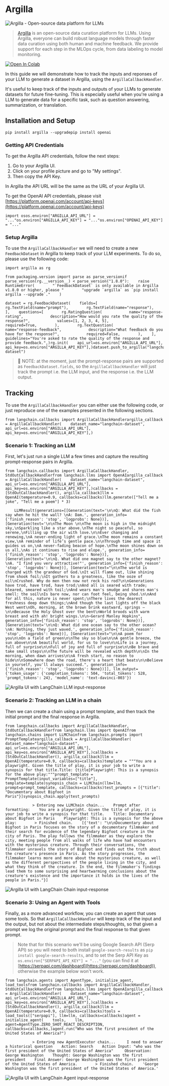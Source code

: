 Argilla
=======

![Argilla - Open-source data platform for LLMs](https://argilla.io/og.png)

> [Argilla](https://argilla.io/) is an open-source data curation platform for LLMs. Using Argilla, everyone can build robust language models through faster data curation using both human and machine feedback. We provide support for each step in the MLOps cycle, from data labeling to model monitoring.

[![Open In Colab](https://colab.research.google.com/assets/colab-badge.svg)](https://colab.research.google.com/github/hwchase17/langchain/blob/master/docs/modules/callbacks/integrations/argilla.html)

In this guide we will demonstrate how to track the inputs and reponses of your LLM to generate a dataset in Argilla, using the `ArgillaCallbackHandler`.

It's useful to keep track of the inputs and outputs of your LLMs to generate datasets for future fine-tuning. This is especially useful when you're using a LLM to generate data for a specific task, such as question answering, summarization, or translation.

Installation and Setup[​](#installation-and-setup "Direct link to Installation and Setup")
------------------------------------------------------------------------------------------

    pip install argilla --upgradepip install openai

### Getting API Credentials[​](#getting-api-credentials "Direct link to Getting API Credentials")

To get the Argilla API credentials, follow the next steps:

1.  Go to your Argilla UI.
2.  Click on your profile picture and go to "My settings".
3.  Then copy the API Key.

In Argilla the API URL will be the same as the URL of your Argilla UI.

To get the OpenAI API credentials, please visit [https://platform.openai.com/account/api-keys](https://platform.openai.com/account/api-keys)

    import osos.environ["ARGILLA_API_URL"] = "..."os.environ["ARGILLA_API_KEY"] = "..."os.environ["OPENAI_API_KEY"] = "..."

### Setup Argilla[​](#setup-argilla "Direct link to Setup Argilla")

To use the `ArgillaCallbackHandler` we will need to create a new `FeedbackDataset` in Argilla to keep track of your LLM experiments. To do so, please use the following code:

    import argilla as rg

    from packaging.version import parse as parse_versionif parse_version(rg.__version__) < parse_version("1.8.0"):    raise RuntimeError(        "`FeedbackDataset` is only available in Argilla v1.8.0 or higher, please "        "upgrade `argilla` as `pip install argilla --upgrade`."    )

    dataset = rg.FeedbackDataset(    fields=[        rg.TextField(name="prompt"),        rg.TextField(name="response"),    ],    questions=[        rg.RatingQuestion(            name="response-rating",            description="How would you rate the quality of the response?",            values=[1, 2, 3, 4, 5],            required=True,        ),        rg.TextQuestion(            name="response-feedback",            description="What feedback do you have for the response?",            required=False,        ),    ],    guidelines="You're asked to rate the quality of the response and provide feedback.",)rg.init(    api_url=os.environ["ARGILLA_API_URL"],    api_key=os.environ["ARGILLA_API_KEY"],)dataset.push_to_argilla("langchain-dataset")

> 📌 NOTE: at the moment, just the prompt-response pairs are supported as `FeedbackDataset.fields`, so the `ArgillaCallbackHandler` will just track the prompt i.e. the LLM input, and the response i.e. the LLM output.

Tracking[​](#tracking "Direct link to Tracking")
------------------------------------------------

To use the `ArgillaCallbackHandler` you can either use the following code, or just reproduce one of the examples presented in the following sections.

    from langchain.callbacks import ArgillaCallbackHandlerargilla_callback = ArgillaCallbackHandler(    dataset_name="langchain-dataset",    api_url=os.environ["ARGILLA_API_URL"],    api_key=os.environ["ARGILLA_API_KEY"],)

### Scenario 1: Tracking an LLM[​](#scenario-1-tracking-an-llm "Direct link to Scenario 1: Tracking an LLM")

First, let's just run a single LLM a few times and capture the resulting prompt-response pairs in Argilla.

    from langchain.callbacks import ArgillaCallbackHandler, StdOutCallbackHandlerfrom langchain.llms import OpenAIargilla_callback = ArgillaCallbackHandler(    dataset_name="langchain-dataset",    api_url=os.environ["ARGILLA_API_URL"],    api_key=os.environ["ARGILLA_API_KEY"],)callbacks = [StdOutCallbackHandler(), argilla_callback]llm = OpenAI(temperature=0.9, callbacks=callbacks)llm.generate(["Tell me a joke", "Tell me a poem"] * 3)

        LLMResult(generations=[[Generation(text='\n\nQ: What did the fish say when he hit the wall? \nA: Dam.', generation_info={'finish_reason': 'stop', 'logprobs': None})], [Generation(text='\n\nThe Moon \n\nThe moon is high in the midnight sky,\nSparkling like a star above.\nThe night so peaceful, so serene,\nFilling up the air with love.\n\nEver changing and renewing,\nA never-ending light of grace.\nThe moon remains a constant view,\nA reminder of life’s gentle pace.\n\nThrough time and space it guides us on,\nA never-fading beacon of hope.\nThe moon shines down on us all,\nAs it continues to rise and elope.', generation_info={'finish_reason': 'stop', 'logprobs': None})], [Generation(text='\n\nQ. What did one magnet say to the other magnet?\nA. "I find you very attractive!"', generation_info={'finish_reason': 'stop', 'logprobs': None})], [Generation(text="\n\nThe world is charged with the grandeur of God.\nIt will flame out, like shining from shook foil;\nIt gathers to a greatness, like the ooze of oil\nCrushed. Why do men then now not reck his rod?\n\nGenerations have trod, have trod, have trod;\nAnd all is seared with trade; bleared, smeared with toil;\nAnd wears man's smudge and shares man's smell: the soil\nIs bare now, nor can foot feel, being shod.\n\nAnd for all this, nature is never spent;\nThere lives the dearest freshness deep down things;\nAnd though the last lights off the black West went\nOh, morning, at the brown brink eastward, springs —\n\nBecause the Holy Ghost over the bent\nWorld broods with warm breast and with ah! bright wings.\n\n~Gerard Manley Hopkins", generation_info={'finish_reason': 'stop', 'logprobs': None})], [Generation(text='\n\nQ: What did one ocean say to the other ocean?\nA: Nothing, they just waved.', generation_info={'finish_reason': 'stop', 'logprobs': None})], [Generation(text="\n\nA poem for you\n\nOn a field of green\n\nThe sky so blue\n\nA gentle breeze, the sun above\n\nA beautiful world, for us to love\n\nLife is a journey, full of surprise\n\nFull of joy and full of surprise\n\nBe brave and take small steps\n\nThe future will be revealed with depth\n\nIn the morning, when dawn arrives\n\nA fresh start, no reason to hide\n\nSomewhere down the road, there's a heart that beats\n\nBelieve in yourself, you'll always succeed.", generation_info={'finish_reason': 'stop', 'logprobs': None})]], llm_output={'token_usage': {'completion_tokens': 504, 'total_tokens': 528, 'prompt_tokens': 24}, 'model_name': 'text-davinci-003'})

![Argilla UI with LangChain LLM input-response](https://docs.argilla.io/en/latest/_images/llm.png)

### Scenario 2: Tracking an LLM in a chain[​](#scenario-2-tracking-an-llm-in-a-chain "Direct link to Scenario 2: Tracking an LLM in a chain")

Then we can create a chain using a prompt template, and then track the initial prompt and the final response in Argilla.

    from langchain.callbacks import ArgillaCallbackHandler, StdOutCallbackHandlerfrom langchain.llms import OpenAIfrom langchain.chains import LLMChainfrom langchain.prompts import PromptTemplateargilla_callback = ArgillaCallbackHandler(    dataset_name="langchain-dataset",    api_url=os.environ["ARGILLA_API_URL"],    api_key=os.environ["ARGILLA_API_KEY"],)callbacks = [StdOutCallbackHandler(), argilla_callback]llm = OpenAI(temperature=0.9, callbacks=callbacks)template = """You are a playwright. Given the title of play, it is your job to write a synopsis for that title.Title: {title}Playwright: This is a synopsis for the above play:"""prompt_template = PromptTemplate(input_variables=["title"], template=template)synopsis_chain = LLMChain(llm=llm, prompt=prompt_template, callbacks=callbacks)test_prompts = [{"title": "Documentary about Bigfoot in Paris"}]synopsis_chain.apply(test_prompts)

                > Entering new LLMChain chain...    Prompt after formatting:    You are a playwright. Given the title of play, it is your job to write a synopsis for that title.    Title: Documentary about Bigfoot in Paris    Playwright: This is a synopsis for the above play:        > Finished chain.    [{'text': "\n\nDocumentary about Bigfoot in Paris focuses on the story of a documentary filmmaker and their search for evidence of the legendary Bigfoot creature in the city of Paris. The play follows the filmmaker as they explore the city, meeting people from all walks of life who have had encounters with the mysterious creature. Through their conversations, the filmmaker unravels the story of Bigfoot and finds out the truth about the creature's presence in Paris. As the story progresses, the filmmaker learns more and more about the mysterious creature, as well as the different perspectives of the people living in the city, and what they think of the creature. In the end, the filmmaker's findings lead them to some surprising and heartwarming conclusions about the creature's existence and the importance it holds in the lives of the people in Paris."}]

![Argilla UI with LangChain Chain input-response](https://docs.argilla.io/en/latest/_images/chain.png)

### Scenario 3: Using an Agent with Tools[​](#scenario-3-using-an-agent-with-tools "Direct link to Scenario 3: Using an Agent with Tools")

Finally, as a more advanced workflow, you can create an agent that uses some tools. So that `ArgillaCallbackHandler` will keep track of the input and the output, but not about the intermediate steps/thoughts, so that given a prompt we log the original prompt and the final response to that given prompt.

> Note that for this scenario we'll be using Google Search API (Serp API) so you will need to both install `google-search-results` as `pip install google-search-results`, and to set the Serp API Key as `os.environ["SERPAPI_API_KEY"] = "..."` (you can find it at [https://serpapi.com/dashboard](https://serpapi.com/dashboard)), otherwise the example below won't work.

    from langchain.agents import AgentType, initialize_agent, load_toolsfrom langchain.callbacks import ArgillaCallbackHandler, StdOutCallbackHandlerfrom langchain.llms import OpenAIargilla_callback = ArgillaCallbackHandler(    dataset_name="langchain-dataset",    api_url=os.environ["ARGILLA_API_URL"],    api_key=os.environ["ARGILLA_API_KEY"],)callbacks = [StdOutCallbackHandler(), argilla_callback]llm = OpenAI(temperature=0.9, callbacks=callbacks)tools = load_tools(["serpapi"], llm=llm, callbacks=callbacks)agent = initialize_agent(    tools,    llm,    agent=AgentType.ZERO_SHOT_REACT_DESCRIPTION,    callbacks=callbacks,)agent.run("Who was the first president of the United States of America?")

                > Entering new AgentExecutor chain...     I need to answer a historical question    Action: Search    Action Input: "who was the first president of the United States of America"     Observation: George Washington    Thought: George Washington was the first president    Final Answer: George Washington was the first president of the United States of America.        > Finished chain.    'George Washington was the first president of the United States of America.'

![Argilla UI with LangChain Agent input-response](https://docs.argilla.io/en/latest/_images/agent.png)